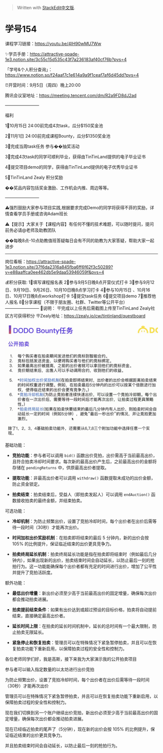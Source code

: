 


> Written with [StackEdit中文版](https://stackedit.cn/).

# **学号154**

课程学习链接：https://youtu.be/4IH90wMU7Ww

✨学员手册：https://attractive-spade-1e3.notion.site/3c55c15d535c43f7a236183af40cf76b?pvs=4

「学号&个人积分查询」：https://www.notion.so/f24aaf7c1e614a9a9f1ceaf7af6d45dd?pvs=4

⏰开营时间：9月5日（周四）晚上20:00

腾讯会议室地址：https://meeting.tencent.com/dm/R2a9FD8dJ2ad

————————

福利

1⃣️10月15日 24:00前完成4次task，瓜分$150奖金池

2⃣️11月1日 24:00前完成课程Bounty，瓜分$1350奖金池

3⃣️完成当周task任务 参与��抽奖活动

3⃣️完成4次task的同学可顺利毕业，获得由TinTinLand提供的电子毕业证书

4⃣️提交项目demo的同学，获得由TinTinLand提供的电子优秀毕业证书

5⃣️TinTinLand Zealy 积分奖励

��奖品内容包括奖金激励、工作机会内推、周边等等。

————————

⚠️强烈鼓励大家参与项目实践,根据要求完成Demo的同学将获得不菲的奖励，详情查看学员手册或咨询Adam班长

⚠️【提示】大家关于【课程内容】有任何不懂的技术难题，可以随时提问，提问前务必请@老师及助教团队

��每晚8点-10点助教值班答疑每日会有不同的助教为大家答疑，帮助大家一起进步

-------------------------

岗位看板：https://attractive-spade-1e3.notion.site/37f6da2316a845fba6ff6f62f3c50289?v=e88aaffca0ee462db5e9daa53946059f&pvs=4

💰积分获取:
1⃣️填写课程报名表
2⃣️参与9月5日晚8点开营仪式打卡
3⃣️参与9月12日、9月19日、9月26日、10月10日晚8点学习打卡
4⃣️参与10月15日 、10月16日、10月17日晚8点workshop打卡
5⃣️提交task任务
6⃣️提交项目demo
7⃣️推荐他人报名
8⃣️分享课程（不限于朋友圈、社群、Twitter等公开平台）
————————
🧨说明：
🪧完成以上任务后需截图上传至TinTinLand Zealy社区方可获得积分
🪧Zealy地址：https://zealy.io/cw/tintinland/questboard

![输入图片说明](/imgs/2024-10-25/5gzQMzFZ1IzPPQYW.png)


基础功能：

-   **竞拍功能**：参与者可以调用 `bid()` 函数出价竞拍，出价需高于当前最高出价，且符合拍卖冷却时间要求。每次新的最高出价产生后，之前最高出价的金额将存储在 `pendingReturns` 中，供原最高出价者提取。

-   **提取功能**：非最高出价者可以调用 `withdraw()` 函数提取未成功的出价金额，防止资金锁定。

-   **拍卖结束**：拍卖结束后，受益人（即拍卖发起人）可以调用 `endAuction()` 函数接收拍卖的最终金额，并结束拍卖。

可选功能：

-   **冷却机制**：为防止频繁出价，设置了竞拍冷却时间，每个出价者在出价后需等待一段时间（30秒）才能再次出价。

-   **时间加权出价奖励机制**：在拍卖即将结束的最后 5 分钟内，新的出价会按 105% 的比例提升，保证临近结束的出价更具竞争力。

- **拍卖终局延长机制**：拍卖终局延长功能是指在拍卖即将结束时（例如最后几分钟内），如果出现新的出价，拍卖结束时间会自动延长，以防止最后一刻的抢拍行为。这一功能能确保每个出价者都有充足的时间进行出价，增加了公平性并提升了竞拍活跃度。

额外功能：

-   **最低出价增量**：新出价必须至少高于当前最高出价的固定增量，确保每次出价都会推动拍卖进展。

-   **拍卖提前结束条件**：如果有出价达到或超过预设的目标价格，拍卖将自动提前结束，直接确定最高出价者。

-   **延长时间上限**：在拍卖的延长时间机制中，延长的总时间有一个最大限制，防止拍卖无限延长。

-   **紧急停止和恢复拍卖**：管理员可以在特殊情况下紧急暂停拍卖，并且可以在恢复拍卖功能下重新启用，以保障拍卖过程的安全性和控制力。

各位老师同学们好，我是高斯，接下来我为大家演示我的公开拍卖项目

参与者可以输入指定数量的以太坊进行出价竞拍

为防止频繁出价，设置了竞拍冷却时间，每个出价者在出价后需等待一段时间（30秒）才能再次出价

管理员可以在特殊情况下紧急暂停拍卖，并且可以在恢复拍卖功能下重新启用，以保障拍卖过程的安全性和控制力。

现在我们切换到另一个账户继续出价竞拍，新出价必须至少高于当前最高出价的固定增量，确保每次出价都会推动拍卖进展。

现在已经临近拍卖的尾声了（5分钟），现在新的出价会按 105% 的比例提升，保证临近结束的出价更具竞争力。

并且拍卖结束时间会自动延长，以防止最后一刻的抢拍行为。


<!--stackedit_data:
eyJoaXN0b3J5IjpbODczODM4MjgwLDEzMTc4MDUwNjQsMTk5OT
E4OTcyLC0yMDY0ODIyMzE0LDE3Njg1NDExNCwtMTE5MDg3Njk5
Nl19
-->